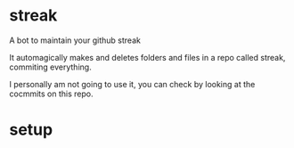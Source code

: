 # streak
A bot to maintain your github streak

It automagically makes and deletes folders and files in a repo called streak, commiting everything.

I personally am not going to use it, you can check by looking at the cocmmits on this repo.

# setup


